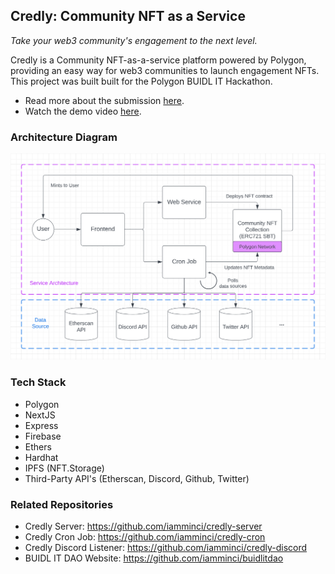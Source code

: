 ## Credly: Community NFT as a Service

_Take your web3 community's engagement to the next level._

Credly is a Community NFT-as-a-service platform powered by Polygon, providing an easy way for web3 communities to launch engagement NFTs. This project was built built for the Polygon BUIDL IT Hackathon.

- Read more about the submission [here](https://devpost.com/software/giftly-mopqin).
- Watch the demo video [here](https://vimeo.com/741907596).

### Architecture Diagram

![](public/diagram.png)

### Tech Stack

- Polygon
- NextJS
- Express
- Firebase
- Ethers
- Hardhat
- IPFS (NFT.Storage)
- Third-Party API's (Etherscan, Discord, Github, Twitter)

### Related Repositories

- Credly Server: https://github.com/iamminci/credly-server
- Credly Cron Job: https://github.com/iamminci/credly-cron
- Credly Discord Listener: https://github.com/iamminci/credly-discord
- BUIDL IT DAO Website: https://github.com/iamminci/buidlitdao
